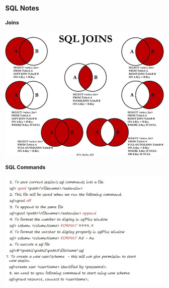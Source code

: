 ## SQL Notes

### Joins
![picture alt](images/joins.jpg "Joins")

### SQL Commands
![picture alt](images/sql-commands.jpg "Joins")
